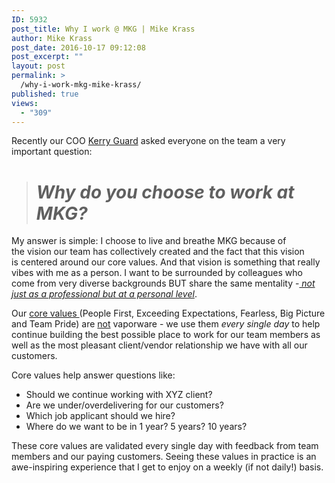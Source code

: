 ```yaml
---
ID: 5932
post_title: Why I work @ MKG | Mike Krass
author: Mike Krass
post_date: 2016-10-17 09:12:08
post_excerpt: ""
layout: post
permalink: >
  /why-i-work-mkg-mike-krass/
published: true
views:
  - "309"
---
```

Recently our COO <a href="/about/team/kerryguard/">Kerry Guard</a> asked everyone on the team a very important question:
<blockquote>
<h1><em>Why do you choose to work at MKG?</em></h1>
</blockquote>
My answer is simple: I choose to live and breathe MKG because of the vision our team has collectively created and the fact that this vision is centered around our core values. And that vision is something that really vibes with me as a person. I want to be surrounded by colleagues who come from very diverse backgrounds BUT share the same mentality -<span style="text-decoration: underline;"><em> not just as a professional but at a personal level</em></span>.

Our <a href="/about/values/">core values </a>(People First, Exceeding Expectations, Fearless, Big Picture and Team Pride) are <span style="text-decoration: underline;">not</span> vaporware - we use them <em>every single day</em> to help continue building the best possible place to work for our team members as well as the most pleasant client/vendor relationship we have with all our customers.

Core values help answer questions like:
<ul>
 	<li>Should we continue working with XYZ client?</li>
 	<li>Are we under/overdelivering for our customers?</li>
 	<li>Which job applicant should we hire?</li>
 	<li>Where do we want to be in 1 year? 5 years? 10 years?</li>
</ul>
These core values are validated every single day with feedback from team members and our paying customers. Seeing these values in practice is an awe-inspiring experience that I get to enjoy on a weekly (if not daily!) basis.

&nbsp;

&nbsp;
